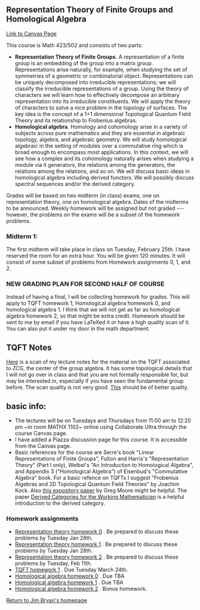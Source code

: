 ## Representation Theory of Finite Groups and Homological Algebra

[Link to Canvas Page](https://canvas.ubc.ca/courses/37760)

This course is Math 423/502 and consists of two parts:

  * **Representation Theory of Finite Groups.** A representation of a finite group is an embedding of the group into a matrix group. Representations arise naturally, for example, when studying the set of symmetries of a geometric or combinatorial object. Representations can be uniquely decomposed into irreducible representations; we will classify the irreducible representations of a group. Using the theory of characters we will learn how to effectively decompose an arbitrary representation into its irreducible constituents. We will apply the theory of characters to solve a nice problem in the topology of surfaces. The key idea is the concept of a 1+1 dimensional Topological Quantum Field Theory and its relationship to Frobenius algebras.
  * **Homological algebra**. Homology and cohomology arise in a variety of subjects across pure mathematics and they are essential in  algebraic topology, algebra, and algebraic geometry. We will study homological algebraic in the setting of modules over a commutative ring which is broad enough to encompass most applications. In this context, we will see how a complex and its cohomology naturally arises when studying a module via it generators, the relations among the generators, the relations among the relations, and so on. We will discuss basic ideas in homological algebra including derived functors. We will possibly discuss spectral sequences and/or the derived category.

Grades will be based on two midterm (in class) exams, one on representation theory, one on homological algebra. Dates of the midterms to be announced. Weekly homework will be assigned but not graded --- however, the problems on the exams will be a subset of the homework problems. 

### Midterm 1:
The first midterm will take place in class on Tuesday, February 25th. I have reserved the room for an extra hour. You will be given 120 minutes. It will consist of some subset of problems from Homework assignments 0, 1, and 2. 
  
### NEW GRADING PLAN FOR SECOND HALF OF COURSE

Instead of having a final, I will be collecting homework for grades. This will apply to TQFT homework 1, Homological algebra homework 0, and homological algebra 1. I think that we will not get as far as homological algebra homework 2, so that might be extra credit. Homework should be sent to me by email if you have LaTeXed it or have a high quality scan of it. You can also put it under my door in the math department. 

## TQFT Notes

[Here](ZCG-TQFT-notes.pdf) is a scan of my lecture notes for the material on the TQFT associated to ZCG, the center of the group algebra. It has some topological details that I will not go over in class and that you are not formally responsible for, but may be interested in, especially if you have seen the fundamental group before. The scan quality is not very good. [This](TQFT-ZCG-notes-higherquality.PDF) should be of better quality. 

## basic info:

  * The lectures will be on Tuesdays and Thursdays from 11:00 am to 12:20 pm ~in room MATHX 1102~  online using Collaborate Ultra through the course Canvas page.
  * I have added a Piazza discussion page for this course. It is accessible from the Canvas page.
  * Basic references for the course are Serre's book "Linear Representations of Finite Groups", Fulton and Harris's "Representation Theory" (Part I only), Weibel's "An Introduction to Homological Algebra", and Appendix 3 ("Homological Algebra") of Eisenbud's "Commutative Algebra" book. For a basic refence on TQFTs I suggest "Frobenius Algebras and 2D Topological Quantum Field Theories" by Joachim Kock. Also [this expository paper](http://www.physics.rutgers.edu/~gmoore/695Fall2015/TopologicalFieldTheory.pdf) by Greg Moore might be helpful. The paper [Derived Categories for the Working Mathematician](https://arxiv.org/abs/math/0001045) is a helpful introduction to the derived category. 

  
### Homework assignments

  * [Representation theory homework 0](HW0.pdf) . Be prepared to discuss these problems by Tuesday Jan 28th. 
  * [Representation theory homework 1](homework.pdf) . Be prepared to discuss these problems by Tuesday Jan 28th. 
  * [Representation theory homework 2](homework2.pdf) . Be prepared to discuss these problems by Tuesday, Feb 11th. 
  * [TQFT homework 1](homework3.pdf) . Due Tuesday March 24th. 
  * [Homological algebra homework 0](https://jbryanvancouver.github.io/math-423-502/???.pdf) . Due TBA
  * [Homological algebra homework 1](https://jbryanvancouver.github.io/math-423-502/HW4.pdf) . Due TBA
  * [Homological algebra homework 2](https://jbryanvancouver.github.io/math-423-502/HW5.pdf) . Bonus homework.
 
  [Return to Jim Bryan's homepage](https://www.math.ubc.ca/~jbryan)
